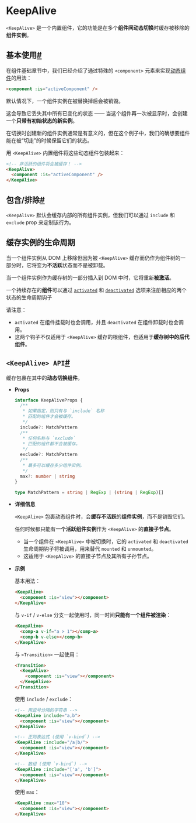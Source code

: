 # KeepAlive

`<KeepAlive>` 是一个内置组件，它的功能是在多个**组件间动态切换**时缓存被移除的**组件实例**。

## 基本使用[#](https://cn.vuejs.org/guide/built-ins/keep-alive.html#basic-usage)

在组件基础章节中，我们已经介绍了通过特殊的 `<component>` 元素来实现[动态组件](https://cn.vuejs.org/guide/essentials/component-basics.html#dynamic-components)的用法：

```html
<component :is="activeComponent" />	
```

默认情况下，一个组件实例在被替换掉后会被销毁。

这会导致它丢失其中所有已变化的状态 —— 当这个组件再一次被显示时，会创建一个**只带有初始状态的新实例**。

在切换时创建新的组件实例通常是有意义的，但在这个例子中，我们的确想要组件能在被“切走”的时候保留它们的状态。

用 `<KeepAlive>` 内置组件将这些动态组件包装起来：

```html
<!-- 非活跃的组件将会被缓存！ -->
<KeepAlive>
  <component :is="activeComponent" />
</KeepAlive>
```



## 包含/排除[#](https://cn.vuejs.org/guide/built-ins/keep-alive.html#include-exclude)

`<KeepAlive>` 默认会缓存内部的所有组件实例，但我们可以通过 `include` 和 `exclude` prop 来定制该行为。



## 缓存实例的生命周期

当一个组件实例从 DOM 上移除但因为被 `<KeepAlive>` 缓存而仍作为组件树的一部分时，它将变为**不活跃**状态而不是被卸载。

当一个组件实例作为缓存树的一部分插入到 DOM 中时，它将重新**被激活**。

一个持续存在的**组件**可以通过 [`activated`](https://cn.vuejs.org/api/options-lifecycle.html#activated) 和 [`deactivated`](https://cn.vuejs.org/api/options-lifecycle.html#deactivated) 选项来注册相应的两个状态的生命周期钩子

请注意：

- `activated` 在组件挂载时也会调用，并且 `deactivated` 在组件卸载时也会调用。
- 这两个钩子不仅适用于 `<KeepAlive>` 缓存的根组件，也适用于**缓存树中的后代组件**。



## `<KeepAlive> API`[#](https://cn.vuejs.org/api/built-in-components.html#keepalive)

缓存包裹在其中的**动态切换组件**。

- **Props**

  ```ts
  interface KeepAliveProps {
    /**
     * 如果指定，则只有与 `include` 名称
     * 匹配的组件才会被缓存。
     */
    include?: MatchPattern
    /**
     * 任何名称与 `exclude`
     * 匹配的组件都不会被缓存。
     */
    exclude?: MatchPattern
    /**
     * 最多可以缓存多少组件实例。
     */
    max?: number | string
  }
  
  type MatchPattern = string | RegExp | (string | RegExp)[]
  ```

- **详细信息**

  `<KeepAlive>` 包裹动态组件时，会**缓存不活跃**的**组件实例**，而不是销毁它们。

  任何时候都只能有**一个活跃组件实例**作为 `<KeepAlive>` 的**直接子节点**。

  - 当一个组件在 `<KeepAlive>` 中被切换时，它的 `activated` 和 `deactivated` 生命周期钩子将被调用，用来替代 `mounted` 和 `unmounted`。
  - 这适用于 `<KeepAlive>` 的直接子节点及其所有子孙节点。

- **示例**

  基本用法：

  ```html
  <KeepAlive>
    <component :is="view"></component>
  </KeepAlive>
  ```

  与 `v-if` / `v-else` 分支一起使用时，同一时间**只能有一个组件被渲染**：

  ```html
  <KeepAlive>
    <comp-a v-if="a > 1"></comp-a>
    <comp-b v-else></comp-b>
  </KeepAlive>
  ```

  与 `<Transition>` 一起使用：

  ```html
  <Transition>
    <KeepAlive>
      <component :is="view"></component>
    </KeepAlive>
  </Transition>
  ```

  使用 `include` / `exclude`：

  ```html
  <!-- 用逗号分隔的字符串 -->
  <KeepAlive include="a,b">
    <component :is="view"></component>
  </KeepAlive>
  
  <!-- 正则表达式 (使用 `v-bind`) -->
  <KeepAlive :include="/a|b/">
    <component :is="view"></component>
  </KeepAlive>
  
  <!-- 数组 (使用 `v-bind`) -->
  <KeepAlive :include="['a', 'b']">
    <component :is="view"></component>
  </KeepAlive>
  ```

  使用 `max`：

  ```html
  <KeepAlive :max="10">
    <component :is="view"></component>
  </KeepAlive>
  ```